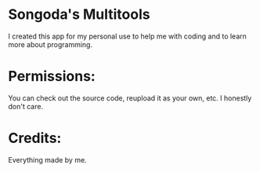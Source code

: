 # Songoda's Multitools

I created this app for my personal use to help me with coding and to learn more about programming.

# Permissions:

You can check out the source code, reupload it as your own, etc. I honestly don't care.

# Credits:

Everything made by me.
